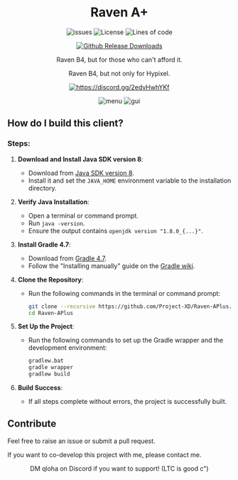 <div align="center">
  
# Raven A+
<p align="center">
    <img src="https://img.shields.io/github/issues/Raven-APlus/RavenAPlus?style=flat" alt="issues">
    <img src="https://img.shields.io/badge/license-GPLV3-green" alt="License">
    <img src="https://tokei.rs/b1/github/Raven-APlus/RavenAPlus?category=code&style=flat" alt="Lines of code">
</p>

[![Github Release Downloads](https://img.shields.io/github/downloads/Raven-APlus/RavenAPlus/total?label=Github%20Release%20Downloads&style=flat-square)](https://github.com/xia-mc/Raven-bS/releases)
<!--
[![CurseForge Downloads](http://cf.way2muchnoise.eu/997222.svg?badge_style=flat)](https://www.curseforge.com/minecraft/mc-mods/cheatdetector)
[![Modrinth Downloads](https://img.shields.io/modrinth/dt/QNVaUzHT?label=Modrinth%20Downloads&logo=Modrinth%20Downloads&style=flat-square)](https://modrinth.com/mod/cheatdetector)
-->

Raven B4, but for those who can't afford it.

Raven B4, but not only for Hypixel.

<a href="https://discord.gg/2edvHwhYKf"><img src="https://invidget.switchblade.xyz/2edvHwhYKf" alt="https://discord.gg/2edvHwhYKf"/></a><br>

![menu](https://github.com/user-attachments/assets/1c928337-525b-4a89-ab6f-811b9836fdab)
![gui](https://cdn.discordapp.com/attachments/1286781817138970624/1416488607283417129/2025-09-13_11.19.47.png?ex=68c858d1&is=68c70751&hm=acda1a2a3da5a6e9c0c4f2c5c2485c664ed7dd22ad7959aaebc41d75c8be8d86&)
</div>

## How do I build this client?

### Steps:

1. **Download and Install Java SDK version 8**:
   - Download from [Java SDK version 8](https://adoptium.net/en-GB/temurin/releases/?version=8).
   - Install it and set the `JAVA_HOME` environment variable to the installation directory.

2. **Verify Java Installation**:
   - Open a terminal or command prompt.
   - Run `java -version`.
   - Ensure the output contains `openjdk version "1.8.0_{...}"`.

3. **Install Gradle 4.7**:
   - Download from [Gradle 4.7](https://gradle.org/next-steps/?version=4.7&format=bin).
   - Follow the "Installing manually" guide on the [Gradle wiki](https://gradle.org/install).

4. **Clone the Repository**:
   - Run the following commands in the terminal or command prompt:
     ```bash
     git clone --recursive https://github.com/Project-XD/Raven-APlus.git
     cd Raven-APlus
     ```

5. **Set Up the Project**:
   - Run the following commands to set up the Gradle wrapper and the development environment:
     ```bash
     gradlew.bat
     gradle wrapper
     gradlew build
     ```

6. **Build Success**:
   - If all steps complete without errors, the project is successfully built.


## Contribute
Feel free to raise an issue or submit a pull request.

If you want to co-develop this project with me, please contact me.

<div align="center">

DM qloha on Discord if you want to support! (LTC is good c")

</div>
